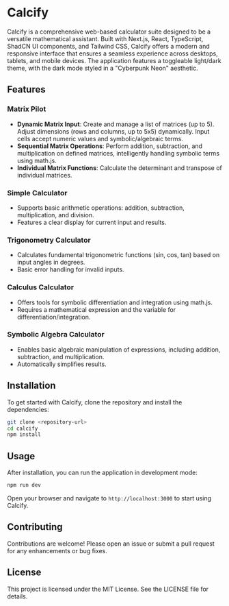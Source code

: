 # Calcify

Calcify is a comprehensive web-based calculator suite designed to be a versatile mathematical assistant. Built with Next.js, React, TypeScript, ShadCN UI components, and Tailwind CSS, Calcify offers a modern and responsive interface that ensures a seamless experience across desktops, tablets, and mobile devices. The application features a toggleable light/dark theme, with the dark mode styled in a "Cyberpunk Neon" aesthetic.

## Features

### Matrix Pilot
- **Dynamic Matrix Input**: Create and manage a list of matrices (up to 5). Adjust dimensions (rows and columns, up to 5x5) dynamically. Input cells accept numeric values and symbolic/algebraic terms.
- **Sequential Matrix Operations**: Perform addition, subtraction, and multiplication on defined matrices, intelligently handling symbolic terms using math.js.
- **Individual Matrix Functions**: Calculate the determinant and transpose of individual matrices.

### Simple Calculator
- Supports basic arithmetic operations: addition, subtraction, multiplication, and division.
- Features a clear display for current input and results.

### Trigonometry Calculator
- Calculates fundamental trigonometric functions (sin, cos, tan) based on input angles in degrees.
- Basic error handling for invalid inputs.

### Calculus Calculator
- Offers tools for symbolic differentiation and integration using math.js.
- Requires a mathematical expression and the variable for differentiation/integration.

### Symbolic Algebra Calculator
- Enables basic algebraic manipulation of expressions, including addition, subtraction, and multiplication.
- Automatically simplifies results.

## Installation

To get started with Calcify, clone the repository and install the dependencies:

```bash
git clone <repository-url>
cd calcify
npm install
```

## Usage

After installation, you can run the application in development mode:

```bash
npm run dev
```

Open your browser and navigate to `http://localhost:3000` to start using Calcify.

## Contributing

Contributions are welcome! Please open an issue or submit a pull request for any enhancements or bug fixes.

## License

This project is licensed under the MIT License. See the LICENSE file for details.